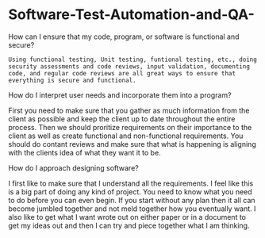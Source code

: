 # Software-Test-Automation-and-QA-

How can I ensure that my code, program, or software is functional and secure?

    Using functional testing, Unit testing, funtional testing, etc., doing security assessments and code reviews, input validation, documenting code, and regular code reviews are all great ways to ensure that everything is secure and functional. 

How do I interpret user needs and incorporate them into a program?

  First you need to make sure that you gather as much information from the client as possible and keep the client up to date throughout the entire process. Then we should proritize requirements on their importance to the client as well as create functional and non-functional requirements. You should do contant reviews and make sure that what is happening is aligning with the clients idea of what they want it to be.

How do I approach designing software?

  I first like to make sure that I understand all the requirements. I feel like this is a big part of doing any kind of project. You need to know what you need to do before you can even begin. If you start without any plan then it all can become jumbled together and not meld together how you eventually want. I also like to get what I want wrote out on either paper or in a document to get my ideas out and then I can try and piece together what I am thinking. 
